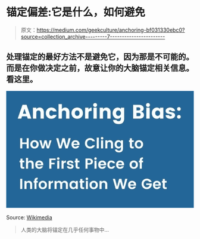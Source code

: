 # 锚定偏差:它是什么，如何避免

> 原文：<https://medium.com/geekculture/anchoring-bf031330ebc0?source=collection_archive---------7----------------------->

## 处理锚定的最好方法不是避免它，因为那是不可能的。而是在你做决定之前，故意让你的大脑锚定相关信息。看这里。

![](img/d2a136945d797b6fa2bad3f55b33d7b9.png)

Source: [Wikimedia](https://www.google.com/search?q=anchoring+effect+wikimedia&tbm=isch&ved=2ahUKEwiWwKWepvb1AhUAEmMBHalXBLoQ2-cCegQIABAA&oq=anchoring+effect+wikimedia&gs_lcp=CgNpbWcQAzoECAAQQzoFCAAQgAQ6BggAEAgQHjoECAAQGFDuCFiZJmDSKWgAcAB4AIABRIgBzQSSAQIxMZgBAKABAaoBC2d3cy13aXotaW1nwAEB&sclient=img&ei=_aAFYtbNM4CkjLsPqa-R0As&bih=772&biw=1386&hl=en#imgrc=nnPCitfkQy3JMM&imgdii=jTN1qMCwXdVk_M)

> 人类的大脑将锚定在几乎任何事物中…
